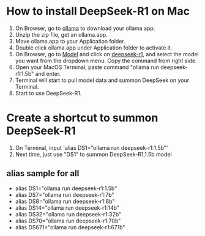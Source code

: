 # How to install DeepSeek-R1 on Mac
1. On Browser, go to [ollama](https://ollama.com/) to download your ollama app.
2. Unzip the zip file, get an ollama.app.
3. Move ollama.app to your Application folder.
4. Double click ollama.app under Application folder to activate it.
5. On Browser, go to [Model](https://ollama.com/search) and click on [deepseek-r1](https://ollama.com/library/deepseek-r1), and select the model you want from the dropdown menu. Copy the command from right side.
6. Open your MacOS Terminal, paste command "ollama run deepseek-r1:1.5b" and enter.
7. Terminal will start to pull model data and summon DeepSeek on your Terminal.
8. Start to use DeepSeek-R1.

# Create a shortcut to summon DeepSeek-R1
1. On Terminal, input 'alias DS1="ollama run deepseek-r1:1.5b"'
2. Next time, just use "DS1" to summon DeepSeek-R1,1.5b model

## alias sample for all
- alias DS1="ollama run deepseek-r1:1.5b"
- alias DS7="ollama run deepseek-r1:7b"
- alias DS8="ollama run deepseek-r1:8b"
- alias DS14="ollama run deepseek-r1:14b"
- alias DS32="ollama run deepseek-r1:32b"
- alias DS70="ollama run deepseek-r1:70b"
- alias DS671="ollama run deepseek-r1:671b"